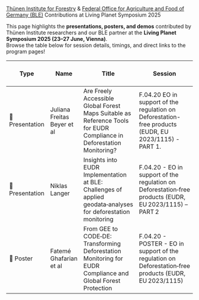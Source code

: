[Thünen Institute for Forestry](https://www.thuenen.de/en/institutes/forestry) & [Federal Office for Agriculture and Food of Germany (BLE)](https://www.ble.de/EN/BLE/ble_node.html) Contributions at Living Planet Symposium 2025

This page highlights the **presentations, posters, and demos** contributed by Thünen Institute researchers and our BLE partner at the **Living Planet Symposium 2025 (23–27 June, Vienna)**.  
Browse the table below for session details, timings, and direct links to the program pages!

| Type            | Name                       | Title                                                                                                    | Session                                                                                         | Date & Time                           | Program Link                                                                                                   | Project Name Abbreviation               |
|-----------------|----------------------------|----------------------------------------------------------------------------------------------------------|--------------------------------------------------------------------------------------------------|----------------------------------------|---------------------------------------------------------------------------------------------------------------|------------------------------------------|
| 📢 Presentation | Juliana Freitas Beyer et al | Are Freely Accessible Global Forest Maps Suitable as Reference Tools for EUDR Compliance in Deforestation Monitoring? | F.04.20 EO in support of the regulation on Deforestation-free products (EUDR, EU 2023/1115) - PART 1. | Tuesday, Jun 24, 2025 • 14:00 - 15:30  | [Link](https://lps25.esa.int/programme/programme-session/?id=DACFE14A-66AA-4182-BAEA-98DCF53F8557&presentationId=2F87970F-49E8-445E-B722-7310C35DD996) | [GEOS-EUDR](https://www.thuenen.de/de/fachinstitute/waldwirtschaft/projekte-liste/waldwirtschaft-weltweit/geos-eudr-1) |
| 📢 Presentation | Niklas Langer              | Insights into EUDR Implementation at BLE: Challenges of applied geodata‑analyses for deforestation monitoring | F.04.20 - EO in support of the regulation on Deforestation‑free products (EUDR, EU 2023/1115) – PART 2 | Tuesday, Jun 24, 2025 • 16:00–17:30   | [Link](https://lps25.esa.int/programme/programme-session/?id=AAD67A95-7052-4093-B276-111453337445) | [RiMoDi](https://www.thuenen.de/de/fachinstitute/waldwirtschaft/projekte-liste/rimodi-risikobasierter-monitoring-dienst) |
| 🧾 Poster       | Fatemé Ghafarian et al      | From GEE to CODE‑DE: Transforming Deforestation Monitoring for EUDR Compliance and Global Forest Protection | F.04.20 - POSTER - EO in support of the regulation on Deforestation‑free products (EUDR, EU 2023/1115) | Tuesday, Jun 24, 2025 • 17:45–19:00   | [Link](https://lps25.esa.int/programme/programme-session/?id=64D8A53D-4EA4-43A0-AC8E-544D2F4C1310) | [RiMoDi](https://www.thuenen.de/de/fachinstitute/waldwirtschaft/projekte-liste/rimodi-risikobasierter-monitoring-dienst) |
